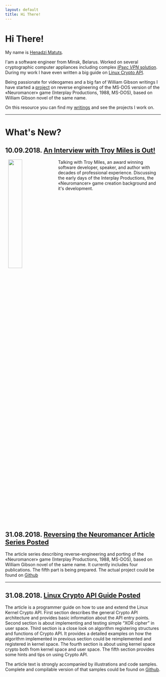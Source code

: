```yaml
---
layout: default
title: Hi There!
---
```


# Hi There!

My name is [Henadzi Matuts][1].

I'am a software engineer from Minsk, Belarus. Worked on several cryptographic computer appliances including complex [_IPsec VPN_ solution][6]. During my work I have even written a big guide on [Linux Crypto API][2].<br>

Being passionate for videogames and a big fan of William Gibson writings I have started a [project][5] on reverse engineering of the MS-DOS version of the «Neuromancer» game (Interplay Productions, 1988, MS-DOS), based on William Gibson novel of the same name.<br>

On this resource you can find my [writings][7] and see the projects I work on.

---

# What's New?

## 10.09.2018. [An Interview with Troy Miles is Out!][8]

<img src="https://habrastorage.org/webt/vj/fz/ef/vjfzefrqnff2yqsyz9ar97hikdk.jpeg" width="30%" hspace="10" align="left" />
Talking with Troy Miles, an award winning software developer, speaker, and author with decades of professional experience. Discussing the early days of the Interplay Productions, the «Neuromancer» game creation background and it's development.<br clear="left">

## 31.08.2018. [Reversing the Neuromancer Article Series Posted][4]

The article series describing reverse-engineering and porting of the «Neuromancer» game (Interplay Productions, 1988, MS-DOS), based on William Gibson novel of the same name. It currently includes four publications. The fifth part is being prepared. The actual project could be found on [Github][5]

---

## 31.08.2018. [Linux Crypto API Guide Posted][2]

The article is a programmer guide on how to use and extend the Linux Kernel Crypto API. First section describes the general Crypto API architecture and provides basic information about the API entry points. Second section is about implementing and testing simple “XOR cipher” in user space. Third section is a close look on algorithm registering structures and functions of Crypto API. It provides a detailed examples on how the algorithm implemented in previous section could be reimplemented and registered in kernel space. The fourth section is about using kernel space crypto both from kernel space and user space. The fifth section provides some hints and tips on using Crypto API.

The article text is strongly accompanied by illustrations and code samples. Complete and compilable version of that samples could be found on [Github][3].

[1]: https://www.linkedin.com/in/henadzi-matuts-09892a168/
[2]: /2018/02/07/the-linux-crypto-API-Extending-and-Using.html
[3]: https://github.com/HenadziMatuts/linux-crypto-api-tutor
[4]: /2018/03/30/reversing-the-neuromancer-part-1.html
[5]: /reuromancer.html
[6]: http://ntc-contact.by/produktsiya/ustrojstvo-kriptograficheskoj-zashchity-bas
[7]: /blog
[8]: /2018/09/10/behind-the-neuromancer-game.html